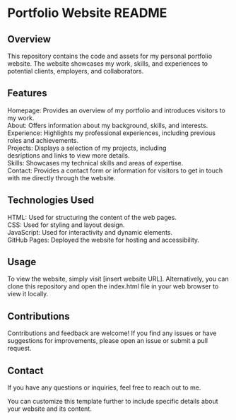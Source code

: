 # Portfolio Website README
## Overview
This repository contains the code and assets for my personal portfolio website. The website showcases my work, skills, and experiences to potential clients, employers, and collaborators.

## Features
Homepage: Provides an overview of my portfolio and introduces visitors to my work.
<br>About: Offers information about my background, skills, and interests.
<br>Experience: Highlights my professional experiences, including previous roles and achievements.
<br>Projects: Displays a selection of my projects, including <br>desriptions and links to view more details.
<br>Skills: Showcases my technical skills and areas of expertise.
<br>Contact: Provides a contact form or information for visitors to get in touch with me directly through the website.

## Technologies Used
HTML: Used for structuring the content of the web pages.
<br>CSS: Used for styling and layout design.
<br>JavaScript: Used for interactivity and dynamic elements.
<br>GitHub Pages: Deployed the website for hosting and accessibility.

## Usage
To view the website, simply visit [insert website URL]. Alternatively, you can clone this repository and open the index.html file in your web browser to view it locally.

## Contributions
Contributions and feedback are welcome! If you find any issues or have suggestions for improvements, please open an issue or submit a pull request.

## Contact
If you have any questions or inquiries, feel free to reach out to me.

You can customize this template further to include specific details about your website and its content.
